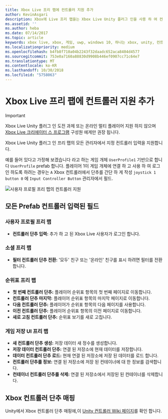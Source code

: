 ```yaml
---
title: Xbox Live 프리 팹에 컨트롤러 지원 추가
author: KevinAsgari
description: Xbox에 Live 프리 팹을는 Xbox Live Unity 플러그 인을 사용 하 여 컨트롤러 지원 추가
ms.assetid: ''
ms.author: heba
ms.date: 07/14/2017
ms.topic: article
keywords: xbox live, xbox, 게임, uwp, windows 10, 하나는 xbox, unity, 컨트롤러 지원
ms.localizationpriority: medium
ms.openlocfilehash: b4fb8f710a04b2243f32daadc652aca8404d4577
ms.sourcegitcommit: 753e0a7160a88830d9908b446ef0907cc71c64e7
ms.translationtype: MT
ms.contentlocale: ko-KR
ms.lasthandoff: 10/30/2018
ms.locfileid: "5758063"
---
```

# <a name="add-controller-support-to-xbox-live-prefabs"></a>Xbox Live 프리 팹에 컨트롤러 지원 추가

> [!IMPORTANT]
> Xbox Live Unity 플러그 인 도전 과제 또는 온라인 멀티 플레이어 지원 하지 않으며 [Xbox Live 크리에이터 스 프로그램](../developer-program-overview.md) 구성원 에게만 권장 됩니다.

Xbox Live Unity 플러그 인 프리 팹의 모든 관리자에서 지정 컨트롤러 입력을 지원합니다.

예를 들어 있다고 가정해 보겠습니다 라고 하는 게임 개체 `UserProfile1` 기반으로 합니다 `UserProfile` prefab 합니다. 플레이어 1이 게임 개체에 연결 하 고 사용 하 여 로그인 하도록 하려는 경우는 `A` Xbox 컨트롤러에서 단추를 간단 하 게 작성 `joystick 1 button 0` 에 `Input Controller Button` 관리자에서 필드.

  ![사용자 프로필 프리 팹의 컨트롤러 지원](../images/unity/controller-support-example.png)

## <a name="all-prefab-controller-input-fields"></a>모든 Prefab 컨트롤러 입력된 필드
### <a name="userprofile-prefab"></a>사용자 프로필 프리 팹
- **컨트롤러 단추 입력:** 추가 하 고 된 Xbox Live 사용자가 로그인 합니다.

### <a name="social-prefab"></a>소셜 프리 팹
- **필터 컨트롤러 단추 전환:** '모두' 친구 또는 '온라인' 친구를 표시 하려면 필터를 전환 합니다.

### <a name="leaderboard-prefab"></a>순위표 프리 팹
- **첫 번째 컨트롤러 단추:** 플레이어 순위표 항목의 첫 번째 페이지로 이동합니다.
- **컨트롤러 단추 마지막:** 플레이어 순위표 항목의 마지막 페이지로 이동합니다.
- **다음 컨트롤러 단추:** 플레이어가 순위표 항목의 다음 페이지를 사용합니다.
- **이전 컨트롤러 단추:** 플레이어 순위표 항목의 이전 페이지로 이동합니다.
- **새로 고침 컨트롤러 단추:** 순위표 보기를 새로 고칩니다.


### <a name="game-save-ui-prefab"></a>게임 저장 UI 프리 팹
- **새 컨트롤러 단추 생성:** 저장 데이터 새 정수를 생성합니다.
- **저장 데이터 컨트롤러 단추:** 연결 된 저장소에 현재 데이터를 저장합니다.
- **데이터 컨트롤러 단추 로드:** 현재 연결 된 저장소에 저장 된 데이터를 로드 합니다.
- **컨트롤러 단추를 정보:** 연결 된 저장소에 저장 된 컨테이너에 대 한 정보를 검색합니다.
- **컨테이너 컨트롤러 단추를 삭제:** 연결 된 저장소에서 저장된 된 컨테이너를 삭제합니다.

## <a name="xbox-controller-button-mappings"></a>Xbox 컨트롤러 단추 매핑

Unity에서 Xbox 컨트롤러 단추 매핑에,이 [Unity 컨트롤러 Wiki 페이지](http://wiki.unity3d.com/index.php?title=Xbox360Controller)를 확인 합니다.
